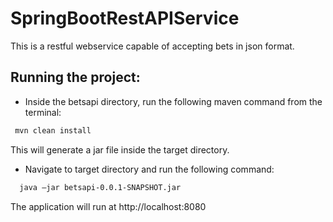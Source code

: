 # SpringBootRestAPIService
This is a restful webservice capable of accepting bets in json format.

## Running the project:
-	Inside the betsapi directory, run the following maven command from the terminal:

```bash
 mvn clean install
```
      

This will generate a jar file inside the target directory.

- Navigate to target directory and run the following command:


```bash
  java –jar betsapi-0.0.1-SNAPSHOT.jar 
```
  


The application will run at  http://localhost:8080

